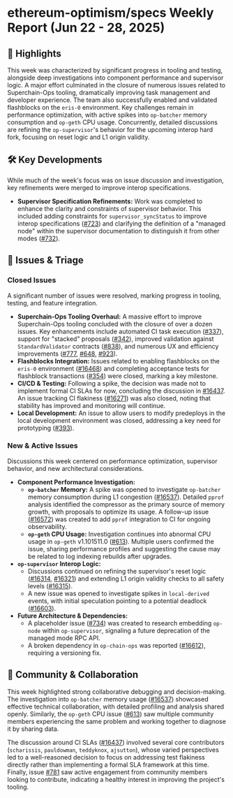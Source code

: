 # ethereum-optimism/specs Weekly Report (Jun 22 - 28, 2025)

## 🚀 Highlights
This week was characterized by significant progress in tooling and testing, alongside deep investigations into component performance and supervisor logic. A major effort culminated in the closure of numerous issues related to Superchain-Ops tooling, dramatically improving task management and developer experience. The team also successfully enabled and validated flashblocks on the `eris-0` environment. Key challenges remain in performance optimization, with active spikes into `op-batcher` memory consumption and `op-geth` CPU usage. Concurrently, detailed discussions are refining the `op-supervisor`'s behavior for the upcoming interop hard fork, focusing on reset logic and L1 origin validity.

## 🛠️ Key Developments
While much of the week's focus was on issue discussion and investigation, key refinements were merged to improve interop specifications.

- **Supervisor Specification Refinements:** Work was completed to enhance the clarity and constraints of supervisor behavior. This included adding constraints for `supervisor_syncStatus` to improve interop specifications ([#723](https://github.com/ethereum-optimism/specs/pull/723)) and clarifying the definition of a "managed node" within the supervisor documentation to distinguish it from other modes ([#732](https://github.com/ethereum-optimism/specs/pull/732)).

## 🐛 Issues & Triage

### Closed Issues
A significant number of issues were resolved, marking progress in tooling, testing, and feature integration.

- **Superchain-Ops Tooling Overhaul:** A massive effort to improve Superchain-Ops tooling concluded with the closure of over a dozen issues. Key enhancements include automated CI task execution ([#337](https://github.com/ethereum-optimism/specs/issues/337)), support for "stacked" proposals ([#342](https://github.com/ethereum-optimism/specs/issues/342)), improved validation against `StandardValidator` contracts ([#838](https://github.com/ethereum-optimism/specs/issues/838)), and numerous UX and efficiency improvements ([#777](https://github.com/ethereum-optimism/specs/issues/777), [#648](https://github.com/ethereum-optimism/specs/issues/648), [#923](https://github.com/ethereum-optimism/specs/issues/923)).
- **Flashblocks Integration:** Issues related to enabling flashblocks on the `eris-0` environment ([#16468](https://github.com/ethereum-optimism/specs/issues/16468)) and completing acceptance tests for flashblock transactions ([#354](https://github.com/ethereum-optimism/specs/issues/354)) were closed, marking a key milestone.
- **CI/CD & Testing:** Following a spike, the decision was made not to implement formal CI SLAs for now, concluding the discussion in [#16437](https://github.com/ethereum-optimism/specs/issues/16437). An issue tracking CI flakiness ([#16271](https://github.com/ethereum-optimism/specs/issues/16271)) was also closed, noting that stability has improved and monitoring will continue.
- **Local Development:** An issue to allow users to modify predeploys in the local development environment was closed, addressing a key need for prototyping ([#393](https://github.com/ethereum-optimism/specs/issues/393)).

### New & Active Issues
Discussions this week centered on performance optimization, supervisor behavior, and new architectural considerations.

- **Component Performance Investigation:**
    - **`op-batcher` Memory:** A spike was opened to investigate `op-batcher` memory consumption during L1 congestion ([#16537](https://github.com/ethereum-optimism/specs/issues/16537)). Detailed `pprof` analysis identified the compressor as the primary source of memory growth, with proposals to optimize its usage. A follow-up issue ([#16572](https://github.com/ethereum-optimism/specs/issues/16572)) was created to add `pprof` integration to CI for ongoing observability.
    - **`op-geth` CPU Usage:** Investigation continues into abnormal CPU usage in `op-geth` v1.101511.0 ([#613](https://github.com/ethereum-optimism/specs/issues/613)). Multiple users confirmed the issue, sharing performance profiles and suggesting the cause may be related to log indexing rebuilds after upgrades.
- **`op-supervisor` Interop Logic:**
    - Discussions continued on refining the supervisor's reset logic ([#16314](https://github.com/ethereum-optimism/specs/issues/16314), [#16321](https://github.com/ethereum-optimism/specs/issues/16321)) and extending L1 origin validity checks to all safety levels ([#16315](https://github.com/ethereum-optimism/specs/issues/16315)).
    - A new issue was opened to investigate spikes in `local-derived` events, with initial speculation pointing to a potential deadlock ([#16603](https://github.com/ethereum-optimism/specs/issues/16603)).
- **Future Architecture & Dependencies:**
    - A placeholder issue ([#734](https://github.com/ethereum-optimism/specs/issues/734)) was created to research embedding `op-node` within `op-supervisor`, signaling a future deprecation of the managed mode RPC API.
    - A broken dependency in `op-chain-ops` was reported ([#16612](https://github.com/ethereum-optimism/specs/issues/16612)), requiring a versioning fix.

## 💬 Community & Collaboration
This week highlighted strong collaborative debugging and decision-making. The investigation into `op-batcher` memory usage ([#16537](https://github.com/ethereum-optimism/specs/issues/16537)) showcased effective technical collaboration, with detailed profiling and analysis shared openly. Similarly, the `op-geth` CPU issue ([#613](https://github.com/ethereum-optimism/specs/issues/613)) saw multiple community members experiencing the same problem and working together to diagnose it by sharing data.

The discussion around CI SLAs ([#16437](https://github.com/ethereum-optimism/specs/issues/16437)) involved several core contributors (`scharissis`, `pauldowman`, `teddyknox`, `ajsutton`), whose varied perspectives led to a well-reasoned decision to focus on addressing test flakiness directly rather than implementing a formal SLA framework at this time. Finally, issue [#781](https://github.com/ethereum-optimism/specs/issues/781) saw active engagement from community members looking to contribute, indicating a healthy interest in improving the project's tooling.